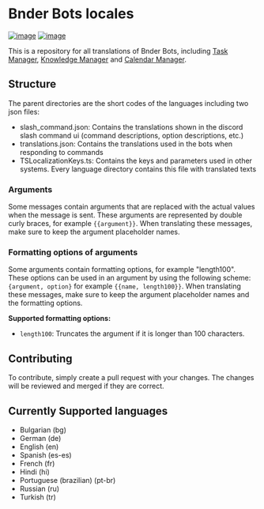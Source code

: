 # Bnder Bots locales

[![image](https://img.shields.io/badge/Discord-5865F2?style=for-the-badge&logo=discord&logoColor=white "Discord")](https://bnder.net/discord)
[![image](https://img.shields.io/badge/website-000000?style=for-the-badge&logo=About.me&logoColor=white "Website")](https://bnder.net/)

This is a repository for all translations of Bnder Bots, including [Task Manager](https://bnder.net/task), [Knowledge Manager](https://bnder.net/knowledge) and [Calendar Manager](https://bnder.net/calendar).

## Structure

The parent directories are the short codes of the languages including two json files:
- slash_command.json: Contains the translations shown in the discord slash command ui (command descriptions, option descriptions, etc.)
- translations.json: Contains the translations used in the bots when responding to commands
- TSLocalizationKeys.ts: Contains the keys and parameters used in other systems. Every language directory contains this file with translated texts

### Arguments

Some messages contain arguments that are replaced with the actual values when the message is sent. These arguments are represented by double curly braces, for example `{{argument}}`. When translating these messages, make sure to keep the argument placeholder names.

### Formatting options of arguments

Some arguments contain formatting options, for example "length100". These options can be used in an argument by using the following scheme: `{argument, option}` for example `{{name, length100}}`. When translating these messages, make sure to keep the argument placeholder names and the formatting options.

**Supported formatting options:**
- `length100`: Truncates the argument if it is longer than 100 characters.

## Contributing

To contribute, simply create a pull request with your changes. The changes will be reviewed and merged if they are correct.

## Currently Supported languages

- Bulgarian (bg)
- German (de)
- English (en)
- Spanish (es-es)
- French (fr)
- Hindi (hi)
- Portuguese (brazilian) (pt-br)
- Russian (ru)
- Turkish (tr)